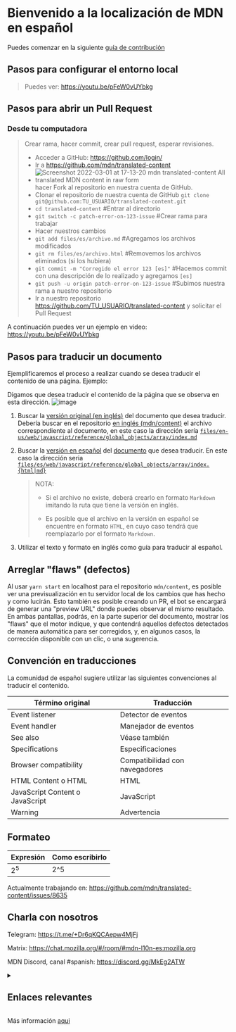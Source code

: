 # Bienvenido a la localización de MDN en español

Puedes comenzar en la siguiente [guía de contribución][]

## Pasos para configurar el entorno local

> Puedes ver: <https://youtu.be/pFeW0vUYbkg>

## Pasos para abrir un Pull Request

### Desde tu computadora

> Crear rama, hacer commit, crear pull request, esperar revisiones.
>
> - Acceder a GitHub: <https://github.com/login/>
> - Ir a <https://github.com/mdn/translated-content>
> - ![Screenshot 2022-03-01 at 17-13-20 mdn translated-content All translated MDN content in raw form](https://user-images.githubusercontent.com/13079269/156264660-afcba14a-14a0-4c66-9a33-c1e2ad41737b.png) hacer Fork al repositorio en nuestra cuenta de GitHub.
> - Clonar el repositorio de nuestra cuenta de GitHub `git clone git@github.com:TU_USUARIO/translated-content.git`
> - `cd translated-content` #Entrar al directorio
> - `git switch -c patch-error-on-123-issue` #Crear rama para trabajar
> - Hacer nuestros cambios
> - `git add files/es/archivo.md` #Agregamos los archivos modificados
> - `git rm files/es/archivo.html` #Removemos los archivos eliminados (si los hubiera)
> - `git commit -m "Corregido el error 123 [es]"` #Hacemos commit con una descripción de lo realizado y agregamos `[es]`
> - `git push -u origin patch-error-on-123-issue` #Subimos nuestra rama a nuestro repositorio
> - Ir a nuestro repositorio <https://github.com/TU_USUARIO/translated-content> y solicitar el Pull Request

A continuación puedes ver un ejemplo en video: <https://youtu.be/pFeW0vUYbkg>

## Pasos para traducir un documento

Ejemplificaremos el proceso a realizar cuando se desea traducir el contenido de una página.
Ejemplo:

Digamos que desea traducir el contenido de la página que se observa en esta dirección.
    ![image](https://user-images.githubusercontent.com/7331511/152851642-5dea4df9-f771-4323-bc13-b238dec511ef.png)

1. Buscar la [versión original (en inglés)](https://github.com/mdn/content/tree/main/files/en-us) del documento que desea traducir.
    Debería buscar en el repositorio [en inglés (mdn/content)](https://github.com/mdn/content) el archivo correspondiente al documento, en este caso la dirección sería [`files/en-us/web/javascript/reference/global_objects/array/index.md`](https://github.com/mdn/content/blob/main/files/en-us/web/javascript/reference/global_objects/array/index.md)

2. Buscar la [versión en español](https://github.com/mdn/translated-content/blob/main/files/es/) del [documento](https://github.com/mdn/translated-content/blob/main/files/es/web/javascript/reference/global_objects/array/index.html) que desea traducir. En este caso la dirección seria [`files/es/web/javascript/reference/global_objects/array/index.{html|md}`](https://github.com/mdn/translated-content/blob/main/files/es/web/javascript/reference/global_objects/array/index.html)

    > NOTA:
    >
    > - Si el archivo no existe, deberá crearlo en formato `Markdown` imitando la ruta que tiene la versión en inglés.
    >
    > - Es posible que el archivo en la versión en español se encuentre en formato `HTML`, en cuyo caso tendrá que reemplazarlo por el formato `Markdown`.

3. Utilizar el texto y formato en inglés como guía para traducir al español.

## Arreglar "flaws" (defectos)

Al usar `yarn start` en localhost para el repositorio `mdn/content`, es posible ver una previsualización en tu servidor local de los cambios que has hecho y como lucirán. Esto también es posible creando un PR, el bot se encargará de generar una "preview URL" donde puedes observar el mismo resultado. En ambas pantallas, podrás, en la parte superior del documento, mostrar los "flaws" que el motor indique, y que contendrá aquellos defectos detectados de manera automática para ser corregidos, y, en algunos casos, la corrección disponible con un clic, o una sugerencia.

## Convención en traducciones

La comunidad de español sugiere utilizar las siguientes convenciones al traducir el contenido.

| Término original                | Traducción                     |
| ------------------------------- | ------------------------------ |
| Event listener                  | Detector de eventos            |
| Event handler                   | Manejador de eventos           |
| See also                        | Véase también                  |
| Specifications                  | Especificaciones               |
| Browser compatibility           | Compatibilidad con navegadores |
| HTML Content o HTML             | HTML                           |
| JavaScript Content o JavaScript | JavaScript                     |
| Warning                         | Advertencia                    |

## Formateo

| Expresión | Como escribirlo |
| --------- | --------------- |
| 2<sup>5</sup> | 2^5         |

Actualmente trabajando en: <https://github.com/mdn/translated-content/issues/8635>

## Charla con nosotros

Telegram: <https://t.me/+Dr6qKQCAepw4MjFj>

Matrix: <https://chat.mozilla.org/#/room/#mdn-l10n-es:mozilla.org>

MDN Discord, canal #spanish: <https://discord.gg/MkEg2ATW>

<details>
  <summary><h2>Enlaces relevantes</h2></summary>

Documentación por prioridad.
<https://developer.mozilla.org/en-US/docs/MDN/Contribute/Documentation_priorities>

Proyecto `ES` en GitHub
<https://github.com/mdn/translated-content/projects/7>

Telegram link
<https://t.me/+Dr6qKQCAepw4MjFj>

Matrix link
<https://chat.mozilla.org/#/room/!cIEBGoIHFpsXNeVUwp:mozilla.org>

Grupo en community
<https://community.mozilla.org/en/groups/mdn-localizacion-espanol/>

Los `tags` no se usan para las traducciones de la documentación, borremoslo.
<https://github.com/mdn/translated-content/pull/4058#discussion_r802298455>

Tutorial para crear el ambiente de desarrollo para MDN
<https://www.youtube.com/watch?v=pFeW0vUYbkg>

Guía de markdown
<https://developer.mozilla.org/en-US/docs/MDN/Contribute/Markdown_in_MDN>
</details>

Más información [aqui](https://github.com/mdn/translated-content/discussions/4029)

[guía de contribución]: https://developer.mozilla.org/es/docs/MDN/Contribute

